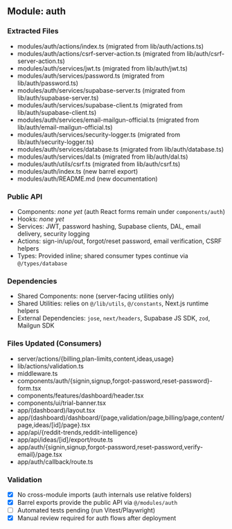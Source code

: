 ## Module: auth

### Extracted Files
- modules/auth/actions/index.ts (migrated from lib/auth/actions.ts)
- modules/auth/actions/csrf-server-action.ts (migrated from lib/auth/csrf-server-action.ts)
- modules/auth/services/jwt.ts (migrated from lib/auth/jwt.ts)
- modules/auth/services/password.ts (migrated from lib/auth/password.ts)
- modules/auth/services/supabase-server.ts (migrated from lib/auth/supabase-server.ts)
- modules/auth/services/supabase-client.ts (migrated from lib/auth/supabase-client.ts)
- modules/auth/services/email-mailgun-official.ts (migrated from lib/auth/email-mailgun-official.ts)
- modules/auth/services/security-logger.ts (migrated from lib/auth/security-logger.ts)
- modules/auth/services/database.ts (migrated from lib/auth/database.ts)
- modules/auth/services/dal.ts (migrated from lib/auth/dal.ts)
- modules/auth/utils/csrf.ts (migrated from lib/auth/csrf.ts)
- modules/auth/index.ts (new barrel export)
- modules/auth/README.md (new documentation)

### Public API
- Components: _none yet_ (auth React forms remain under `components/auth`)
- Hooks: _none yet_
- Services: JWT, password hashing, Supabase clients, DAL, email delivery, security logging
- Actions: sign-in/up/out, forgot/reset password, email verification, CSRF helpers
- Types: Provided inline; shared consumer types continue via `@/types/database`

### Dependencies
- Shared Components: none (server-facing utilities only)
- Shared Utilities: relies on `@/lib/utils`, `@/constants`, Next.js runtime helpers
- External Dependencies: `jose`, `next/headers`, Supabase JS SDK, `zod`, Mailgun SDK

### Files Updated (Consumers)
- server/actions/{billing,plan-limits,content,ideas,usage}
- lib/actions/validation.ts
- middleware.ts
- components/auth/{signin,signup,forgot-password,reset-password}-form.tsx
- components/features/dashboard/header.tsx
- components/ui/trial-banner.tsx
- app/(dashboard)/layout.tsx
- app/(dashboard)/dashboard/{page,validation/page,billing/page,content/page,ideas/[id]/page}.tsx
- app/api/{reddit-trends,reddit-intelligence}
- app/api/ideas/[id]/export/route.ts
- app/auth/{signin,signup,forgot-password,reset-password,verify-email}/page.tsx
- app/auth/callback/route.ts

### Validation
- [x] No cross-module imports (auth internals use relative folders)
- [x] Barrel exports provide the public API via `@/modules/auth`
- [ ] Automated tests pending (run Vitest/Playwright)
- [x] Manual review required for auth flows after deployment
